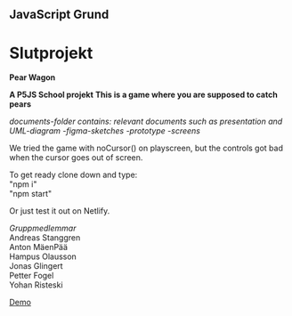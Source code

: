 ## JavaScript Grund
# Slutprojekt

**Pear Wagon**

**A P5JS School projekt**
**This is a game where you are supposed to catch pears**

*documents-folder contains:*
    *relevant documents such as presentation and UML-diagram*
    *-figma-sketches*
    *-prototype*
    *-screens*

We tried the game with noCursor() on playscreen, but the controls got bad when the cursor goes out of screen.

To get ready clone down and type:  
"npm i"  
"npm start"  
  
Or just test it out on Netlify.
 
*Gruppmedlemmar*  
Andreas Stanggren  
Anton MäenPää  
Hampus Olausson  
Jonas Glingert  
Petter Fogel  
Yohan Risteski  

[Demo](https://pear-wagon.netlify.app/)